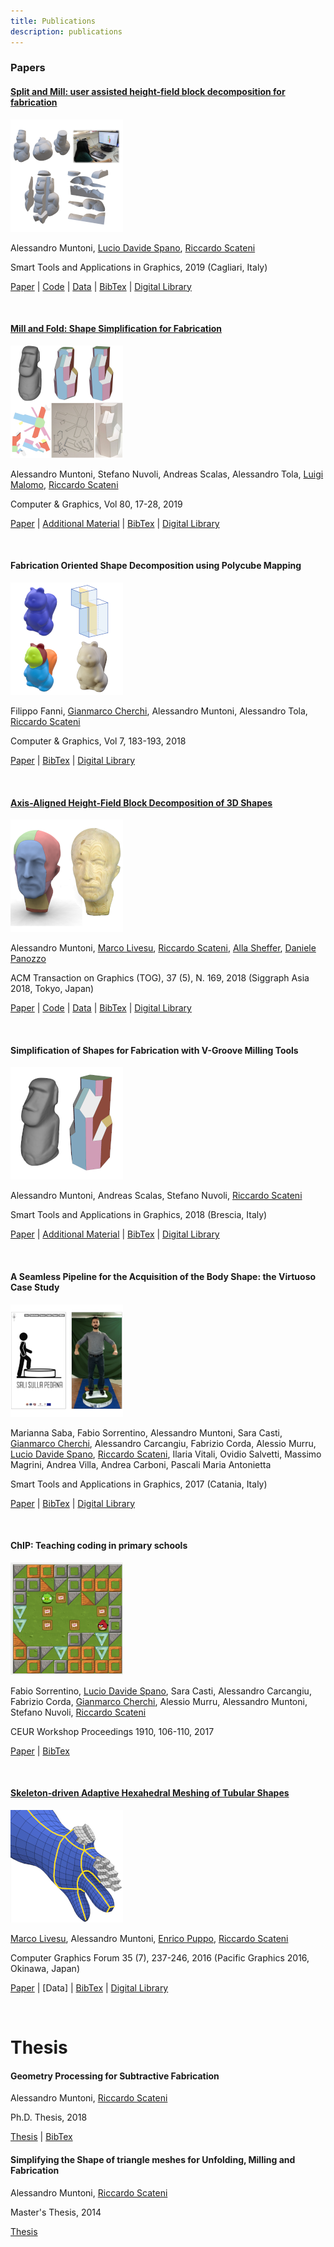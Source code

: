```yaml
---
title: Publications
description: publications
---
```


### Papers

#### [Split and Mill: user assisted height-field block decomposition for fabrication](/pages/split_and_mill)

![splitandmill](/images/splitandmill.png)

Alessandro Muntoni, [Lucio Davide Spano](http://people.unica.it/davidespano/),  [Riccardo Scateni](http://people.unica.it/riccardoscateni/)

Smart Tools and Applications in Graphics, 2019 (Cagliari, Italy)

[Paper](/data/split_and_mill.pdf) | [Code](https://github.com/cg3hci/SplitAndMill) | [Data](/data/SplitAndMillResults.zip) | [BibTex](/bibtex/2019splitandmill) | [Digital Library](https://diglib.eg.org/handle/10.2312/stag20191364)

&nbsp;

#### [Mill and Fold: Shape Simplification for Fabrication](/pages/mill_and_fold)

![millandfold](/images/millandfold.png)

Alessandro Muntoni, Stefano Nuvoli, Andreas Scalas, Alessandro Tola, [Luigi Malomo](http://vcg.isti.cnr.it/~malomo/),  [Riccardo Scateni](http://people.unica.it/riccardoscateni/)

Computer & Graphics, Vol 80, 17-28, 2019

[Paper](/data/mill_and_fold.pdf) | [Additional Material](/data/mill_and_fold_am.pdf) | [BibTex](/bibtex/2019millandfold) | [Digital Library](https://www.sciencedirect.com/science/article/pii/S0097849319300263#%21)

&nbsp;

#### Fabrication Oriented Shape Decomposition using Polycube Mapping

![polycube_fabrication](/images/polycube_fabrication.png)

Filippo Fanni, [Gianmarco Cherchi](http://www.gianmarcocherchi.com/), Alessandro Muntoni, Alessandro Tola, [Riccardo Scateni](http://people.unica.it/riccardoscateni/)

Computer & Graphics, Vol 7, 183-193, 2018

[Paper](/data/polycube_fabrication.pdf) | [BibTex](/bibtex/2018polycube) | [Digital Library](https://www.sciencedirect.com/science/article/pii/S0097849318301717)

&nbsp;

#### [Axis-Aligned Height-Field Block Decomposition of 3D Shapes](http://pers.ge.imati.cnr.it/livesu/papers/MLSSP18/MLSSP18.html)

![heightfield](/images/heightfield.png)

Alessandro Muntoni, [Marco Livesu](http://pers.ge.imati.cnr.it/livesu/), [Riccardo Scateni](http://people.unica.it/riccardoscateni/), [Alla Sheffer](https://www.cs.ubc.ca/~sheffa/), [Daniele Panozzo](https://cs.nyu.edu/~panozzo/)

ACM Transaction on Graphics (TOG), 37 (5), N. 169, 2018
(Siggraph Asia 2018, Tokyo, Japan)

[Paper](https://cims.nyu.edu/gcl/papers/2018-Height-Field-Decomposition.pdf) | [Code](https://github.com/alemuntoni/HeightFieldDecomposition) | [Data](https://github.com/muntonialessandro/HeightFieldDecomposition/tree/master/misc/results) | [BibTex](/bibtex/2018axisaligned) | [Digital Library](https://dl.acm.org/citation.cfm?doid=3278329.3204458)

&nbsp;

#### Simplification of Shapes for Fabrication with V-Groove Milling Tools

![simplification](/images/simplification.png)

Alessandro Muntoni, Andreas Scalas, Stefano Nuvoli, [Riccardo Scateni](http://people.unica.it/riccardoscateni/)

Smart Tools and Applications in Graphics, 2018 (Brescia, Italy)

[Paper](/data/simplification.pdf) | [Additional Material](/data/simplification_am.pdf) | [BibTex](/bibtex/2018simplification) |  [Digital Library](https://diglib.eg.org/handle/10.2312/stag20181293)

&nbsp;

#### A Seamless Pipeline for the Acquisition of the Body Shape: the Virtuoso Case Study

![virtuoso](/images/virtuoso.png)

Marianna Saba, Fabio Sorrentino, Alessandro Muntoni, Sara Casti, [Gianmarco Cherchi](http://www.gianmarcocherchi.com/), Alessandro Carcangiu, Fabrizio Corda, Alessio Murru, [Lucio Davide Spano](http://people.unica.it/davidespano/), [Riccardo Scateni](http://people.unica.it/riccardoscateni/), Ilaria Vitali, Ovidio Salvetti, Massimo Magrini, Andrea Villa, Andrea Carboni, Pascali Maria Antonietta

Smart Tools and Applications in Graphics, 2017 (Catania, Italy)

[Paper](https://www.researchgate.net/profile/Lucio_Spano/publication/320490090_A_Seamless_Pipeline_for_the_Acquisition_of_the_Body_Shape_the_Virtuoso_Case_Study/links/59e8659f0f7e9bc89b50d489/A-Seamless-Pipeline-for-the-Acquisition-of-the-Body-Shape-the-Virtuoso-Case-Study.pdf) | [BibTex](/bibtex/2017virtuoso) | [Digital Library](https://diglib.eg.org/handle/10.2312/stag20171229)

&nbsp;

#### ChIP: Teaching coding in primary schools

![chip](/images/chip.png)

Fabio Sorrentino, [Lucio Davide Spano](http://people.unica.it/davidespano/), Sara Casti, Alessandro Carcangiu, Fabrizio Corda, [Gianmarco Cherchi](http://www.gianmarcocherchi.com/), Alessio Murru, Alessandro Muntoni, Stefano Nuvoli, [Riccardo Scateni](http://people.unica.it/riccardoscateni/)

CEUR Workshop Proceedings 1910, 106-110, 2017

[Paper](/data/chip.pdf) | [BibTex](/bibtex/2017chip)

&nbsp;

#### [Skeleton‐driven Adaptive Hexahedral Meshing of Tubular Shapes](http://pers.ge.imati.cnr.it/livesu/papers/ULPTS15/ULPTS15.html)

![skeleton](/images/skeleton.png)

[Marco Livesu](http://pers.ge.imati.cnr.it/livesu/), Alessandro Muntoni, [Enrico Puppo](https://www.disi.unige.it/person/PuppoE/), [Riccardo Scateni](http://people.unica.it/riccardoscateni/)

Computer Graphics Forum 35 (7), 237-246, 2016 (Pacific Graphics 2016, Okinawa, Japan)

[Paper](http://onlinelibrary.wiley.com/doi/10.1111/cgf.13021/full) | [Data] | [BibTex](/bibtex/2016skeleton) | [Digital Library](https://dl.acm.org/citation.cfm?id=3061390)

&nbsp;

# Thesis

#### Geometry Processing for Subtractive Fabrication

Alessandro Muntoni, [Riccardo Scateni](http://people.unica.it/riccardoscateni/)

Ph.D. Thesis, 2018

[Thesis](/data/phd_thesis.pdf) | [BibTex](/bibtex/2018phdthesis)

#### Simplifying the Shape of triangle meshes for Unfolding, Milling and Fabrication

Alessandro Muntoni, [Riccardo Scateni](http://people.unica.it/riccardoscateni/)

Master's Thesis, 2014

[Thesis](/data/master_thesis.pdf)

&nbsp;
